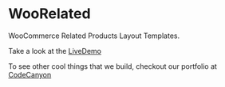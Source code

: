 # WooRelated
WooCommerce Related Products Layout Templates.

Take a look at the [LiveDemo](http://github.aa-team.com/WooRelated-master/WooRelated-master/index.html)

To see other cool things that we build, checkout our portfolio at [CodeCanyon](https://codecanyon.net/user/aa-team/portfolio?ref=AA-Team "AA-Team Portfolio")
